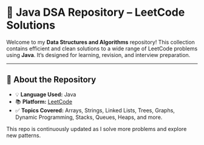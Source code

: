 # 🧠 Java DSA Repository – LeetCode Solutions

Welcome to my **Data Structures and Algorithms** repository! This collection contains efficient and clean solutions to a wide range of LeetCode problems using **Java**. It’s designed for learning, revision, and interview preparation.

---

## 📌 About the Repository

- 💡 **Language Used:** Java  
- 📚 **Platform:** [LeetCode](https://leetcode.com/)  
- ✅ **Topics Covered:** Arrays, Strings, Linked Lists, Trees, Graphs, Dynamic Programming, Stacks, Queues, Heaps, and more.

This repo is continuously updated as I solve more problems and explore new patterns.
